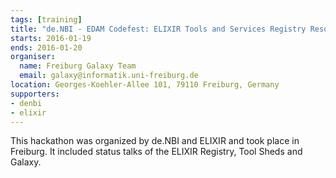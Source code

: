 ```yaml
---
tags: [training]
title: "de.NBI - EDAM Codefest: ELIXIR Tools and Services Registry Resource hackathon"
starts: 2016-01-19
ends: 2016-01-20
organiser:
  name: Freiburg Galaxy Team
  email: galaxy@informatik.uni-freiburg.de
location: Georges-Koehler-Allee 101, 79110 Freiburg, Germany
supporters:
- denbi
- elixir
---
```


This hackathon was organized by de.NBI and ELIXIR and took place in Freiburg. It included status talks of the ELIXIR Registry, Tool Sheds and Galaxy.
